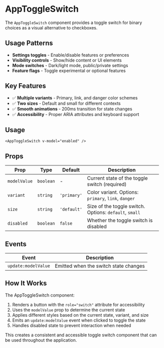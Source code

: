 # AppToggleSwitch

The `AppToggleSwitch` component provides a toggle switch for binary choices as a visual alternative to checkboxes.

## Usage Patterns

- **Settings toggles** - Enable/disable features or preferences
- **Visibility controls** - Show/hide content or UI elements
- **Mode switches** - Dark/light mode, public/private settings
- **Feature flags** - Toggle experimental or optional features

## Key Features

- ✅ **Multiple variants** - Primary, link, and danger color schemes
- ✅ **Two sizes** - Default and small for different contexts  
- ✅ **Smooth animations** - 200ms transition for state changes
- ✅ **Accessibility** - Proper ARIA attributes and keyboard support

## Usage

```vue
<AppToggleSwitch v-model="enabled" />
```

## Props

| Prop         | Type      | Default     | Description                                            |
| ------------ | --------- | ----------- | ------------------------------------------------------ |
| `modelValue` | `boolean` | -           | Current state of the toggle switch (required)          |
| `variant`    | `string`  | `'primary'` | Color variant. Options: `primary`, `link`, `danger`    |
| `size`       | `string`  | `'default'` | Size of the toggle switch. Options: `default`, `small` |
| `disabled`   | `boolean` | `false`     | Whether the toggle switch is disabled                  |

## Events

| Event               | Description                           |
| ------------------- | ------------------------------------- |
| `update:modelValue` | Emitted when the switch state changes |

## How It Works

The AppToggleSwitch component:

1. Renders a button with the `role="switch"` attribute for accessibility
2. Uses the `modelValue` prop to determine the current state
3. Applies different styles based on the current state, variant, and size
4. Emits an `update:modelValue` event when clicked to toggle the state
5. Handles disabled state to prevent interaction when needed

This creates a consistent and accessible toggle switch component that can be used throughout the application.
